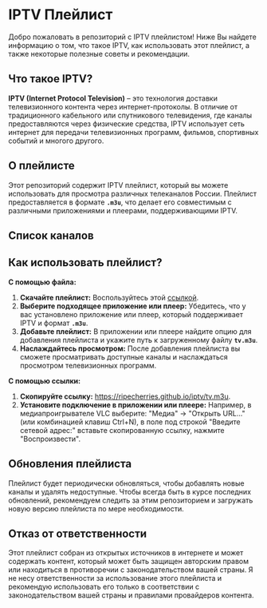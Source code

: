# IPTV Плейлист
Добро пожаловать в репозиторий с IPTV плейлистом! Ниже Вы найдете информацию о том, что такое IPTV, как использовать этот плейлист, а также некоторые полезные советы и рекомендации.

## Что такое IPTV?
**IPTV (Internet Protocol Television)** – это технология доставки телевизионного контента через интернет-протоколы. В отличие от традиционного кабельного или спутникового телевидения, где каналы предоставляются через физические средства, IPTV использует сеть интернет для передачи телевизионных программ, фильмов, спортивных событий и многого другого.

## О плейлисте
Этот репозиторий содержит IPTV плейлист, который вы можете использовать для просмотра различных телеканалов России. Плейлист предоставляется в формате **`.m3u`**, что делает его совместимым с различными приложениями и плеерами, поддерживающими IPTV.

## Список каналов

## Как использовать плейлист?
**С помощью файла:**
1. **Скачайте плейлист:** Воспользуйтесь этой [ссылкой](https://ripecherries.github.io/iptv/tv.m3u).
2. **Выберите подходящее приложение или плеер:** Убедитесь, что у вас установлено приложение или плеер, который поддерживает IPTV и формат **`.m3u`**.
3. **Добавьте плейлист:** В приложении или плеере найдите опцию для добавления плейлиста и укажите путь к загруженному файлу **`tv.m3u`**.
4. **Наслаждайтесь просмотром:** После добавления плейлиста вы сможете просматривать доступные каналы и наслаждаться просмотром телевизионных программ.

**С помощью ссылки:**
1. **Скопируйте ссылку:** https://ripecherries.github.io/iptv/tv.m3u.
2. **Установите подключение в приложении или плеере:** Например, в медиапроигрывателе VLC выберите: "Медиа" -> "Открыть URL..." (или комбинацией клавиш Ctrl+N), в поле под строкой "Введите сетевой адрес:" вставьте скопированную ссылку, нажмите "Воспроизвести".

## Обновления плейлиста
Плейлист будет периодически обновляться, чтобы добавлять новые каналы и удалять недоступные. Чтобы всегда быть в курсе последних обновлений, рекомендуем следить за этим репозиторием и загружать новую версию плейлиста по мере необходимости.

## Отказ от ответственности
Этот плейлист собран из открытых источников в интернете и может содержать контент, который может быть защищен авторским правом или находиться в противоречии с законодательством вашей страны. Я не несу ответственности за использование этого плейлиста и рекомендую использовать его только в соответствии с законодательством вашей страны и правилами провайдеров контента.
